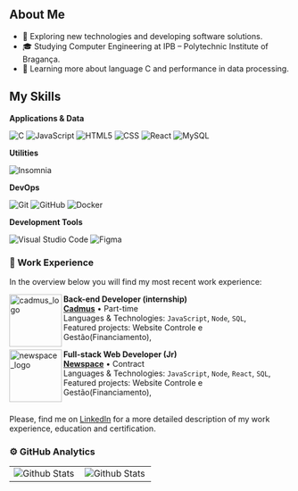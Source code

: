 <!---
- 👋 Hi, I’m @aclementino
- 👀 I’m interested in ...
- 🌱 I’m currently learning ...
- 💞️ I’m looking to collaborate on ...
- 📫 How to reach me ...
- 😄 Pronouns: ...
- ⚡ Fun fact: ...
--->

<!---
aclementino/aclementino is a ✨ special ✨ repository because its `README.md` (this file) appears on your GitHub profile.
You can click the Preview link to take a look at your changes.
--->

## About Me

- 🤔 Exploring new technologies and developing software solutions.
- 🎓 Studying Computer Engineering at IPB – Polytechnic Institute of Bragança.
- 🌱 Learning more about language C and performance in data processing.

## My Skills

**Applications & Data**

![C](https://img.shields.io/badge/-C-333333?style=flat&logo=c)
![JavaScript](https://img.shields.io/badge/-JavaScript-333333?style=flat&logo=javascript)
![HTML5](https://img.shields.io/badge/-HTML5-333333?style=flat&logo=HTML5)
![CSS](https://img.shields.io/badge/-CSS-333333?style=flat&logo=CSS3&logoColor=1572B6)
![React](https://img.shields.io/badge/-React-333333?style=flat&logo=react)
![MySQL](https://img.shields.io/badge/-MySQL-333333?style=flat&logo=mysql)

**Utilities**

![Insomnia](https://img.shields.io/badge/-Insomnia-333333?style=flat&logo=insomnia)

**DevOps**

![Git](https://img.shields.io/badge/-Git-333333?style=flat&logo=git)
![GitHub](https://img.shields.io/badge/-GitHub-333333?style=flat&logo=github)
![Docker](https://img.shields.io/badge/-Docker-333333?style=flat&logo=docker)

**Development Tools**

![Visual Studio Code](https://img.shields.io/badge/-Visual%20Studio%20Code-333333?style=flat&logo=visual-studio-code&logoColor=007ACC)
![Figma](https://img.shields.io/badge/-Figma-333333?style=flat&logo=figma&logoColor=007ACC)

### 💼 Work Experience

In the overview below you will find my most recent work experience:

[<img align="left" height="94px" width="94px" alt="cadmus_logo" src="https://media.licdn.com/dms/image/v2/C4D0BAQH34e5RpPXzRg/company-logo_200_200/company-logo_200_200/0/1630502539880/cadmus_ti_logo?e=1731542400&v=beta&t=XVhSwvYWQD2CP4XLjSadMhtgovW4Nz-D5XTEWn-7WdU"/>](https://cadmus.com.br/)

**Back-end Developer (internship)** \
[**Cadmus**](https://cadmus.com.br/) • Part-time \
Languages ​​& Technologies: `JavaScript`, `Node`, `SQL`,\
Featured projects: Website Controle e Gestão(Financiamento),
<br/>

[<img align="left" height="94px" width="94px" alt="newspace_logo" src="https://media.licdn.com/dms/image/D4D0BAQHPJCFFS2ocCQ/company-logo_200_200/0/1719428196119/new_space_logo?e=1731542400&v=beta&t=3xNEdUvrBguMEsJEgYu7PDA4B-qvR3-a6lXe3IIUBkM"/>](https://gruponewspace.com.br/)

**Full-stack Web Developer (Jr)** \
[**Newspace**](https://newspace.com.br/) • Contract \
Languages ​​& Technologies: `JavaScript`, `Node`, `React`, `SQL`,\
Featured projects: Website Controle e Gestão(Financiamento),
<br/>
<br/>

Please, find me on [LinkedIn](https://www.linkedin.com/in/allan-clementino-b1787312b/) for a more detailed description of my work experience, education and certification. 

### ⚙️ GitHub Analytics

  <table>
    <tr>
      <td width="50%">
        <img align="left" src="https://github-readme-stats.vercel.app/api?username=aclementino&theme=dark&hide_border=false&include_all_commits=true" alt="Github Stats"/>
      </td>
      <td width="50%">
        <img align="left" src="https://github-readme-stats.vercel.app/api/top-langs/?username=aclementino&theme=dark&hide_border=false&include_all_commits=true&count_private=true&layout=compact" alt="Github Stats"/>
      </td>
    </tr>
  </table>
